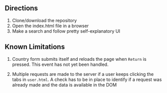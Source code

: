 ## Directions

1. Clone/download the repository
2. Open the index.html file in a browser
3. Make a search and follow pretty self-explanatory UI

## Known Limitations

1. Country form submits itself and reloads the page when `Return` is pressed. This event has not yet been handled.

2. Multiple requests are made to the server if a user keeps clicking the tabs in `user.html`. A check has to be in place to identify if a request was already made and the data is available in the DOM
